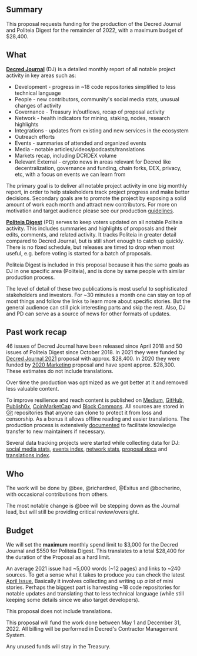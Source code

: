 ## Summary

This proposal requests funding for the production of the Decred Journal and Politeia Digest for the remainder of 2022, with a maximum budget of $28,400.

## What

[**Decred Journal**](https://xaur.github.io/decred-news/) (DJ) is a detailed monthly report of all notable project activity in key areas such as:

- Development - progress in ~18 code repositories simplified to less technical language
- People - new contributors, community's social media stats, unusual changes of activity
- Governance - Treasury in/outflows, recap of proposal activity
- Network - health indicators for mining, staking, nodes, research highlights
- Integrations - updates from existing and new services in the ecosystem
- Outreach efforts
- Events - summaries of attended and organized events
- Media - notable articles/videos/podcasts/translations
- Markets recap, including DCRDEX volume
- Relevant External - crypto news in areas relevant for Decred like decentralization, governance and funding, chain forks, DEX, privacy, etc, with a focus on events we can learn from

The primary goal is to deliver all notable project activity in one big monthly report, in order to help stakeholders track project progress and make better decisions. Secondary goals are to promote the project by exposing a solid amount of work each month and attract new contributors. For more on motivation and target audience please see our production [guidelines](https://github.com/xaur/decred-news/blob/docs/guidelines.md#goals).

[**Politeia Digest**](https://blockcommons.red/politeia-digest/) (PD) serves to keep voters updated on all notable Politeia activity. This includes summaries and highlights of proposals and their edits, comments, and related activity. It tracks Politeia in greater detail compared to Decred Journal, but is still short enough to catch up quickly. There is no fixed schedule, but releases are timed to drop when most useful, e.g. before voting is started for a batch of proposals.

Politeia Digest is included in this proposal because it has the same goals as DJ in one specific area (Politeia), and is done by same people with similar production process.

The level of detail of these two publications is most useful to sophisticated stakeholders and investors. For ~30 minutes a month one can stay on top of most things and follow the links to learn more about specific stories. But the general audience can still pick interesting parts and skip the rest. Also, DJ and PD can serve as a source of news for other formats of updates.

## Past work recap

46 issues of Decred Journal have been released since April 2018 and 50 issues of Politeia Digest since October 2018. In 2021 they were funded by [Decred Journal 2021](https://proposals-archive.decred.org/proposals/1d74b88) proposal with approx. $28,400. In 2020 they were funded by [2020 Marketing](https://proposals.decred.org/proposals/c830ea5) proposal and have spent approx. $28,300. These estimates do not include translations.

Over time the production was optimized as we got better at it and removed less valuable content.

To improve resilience and reach content is published on [Medium](https://medium.com/decred/journals/home), [GitHub](https://xaur.github.io/decred-news/), [Publish0x](https://www.publish0x.com/decredjournal), [CoinMarketCap](https://coinmarketcap.com/headlines/signals/decred-journal-december-2020-decred/) and [Block Commons](https://blockcommons.red/politeia-digest/). All sources are stored in [Git](https://github.com/xaur/decred-news/blob/docs/guidelines.md#why-git) repositories that anyone can clone to protect it from loss and censorship. As a bonus it allows offline reading and easier translations. The production process is extensively [documented](https://github.com/xaur/decred-news/blob/docs/guidelines.md) to facilitate knowledge transfer to new maintainers if necessary.

Several data tracking projects were started while collecting data for DJ: [social media stats](https://github.com/decredcommunity/social-media-stats), [events index](https://github.com/decredcommunity/events), [network stats](https://github.com/decredcommunity/network-stats), [proposal docs](https://github.com/decredcommunity/proposals) and [translations index](https://github.com/decredcommunity/translations). 

## Who

The work will be done by @bee, @richardred, @Exitus and @bocherino, with occasional contributions from others.

The most notable change is @bee will be stepping down as the Journal lead, but will still be providing critical review/oversight.

## Budget

We will set the **maximum** monthly spend limit to $3,000 for the Decred Journal and $550 for Politeia Digest. This translates to a total $28,400 for the duration of the Proposal as a hard limit.

An average 2021 issue had ~5,000 words (~12 pages) and links to ~240 sources. To get a sense what it takes to produce you can check the latest [April Issue.](https://github.com/xaur/decred-news/blob/draft202204/journal/202204.md) Basically it involves collecting and writing up _a lot_ of mini stories. Perhaps the biggest part is harvesting ~18 code repositories for notable updates and translating that to less technical language (while still keeping some details since we also target developers).

This proposal does not include translations.

This proposal will fund the work done between May 1 and December 31, 2022. All billing will be performed in Decred's Contractor Management System.

Any unused funds will stay in the Treasury.
